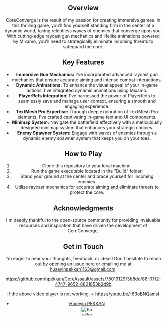 <div align="center">


## Overview

CoreConverge is the result of my passion for creating immersive games. In this thrilling game, you'll find yourself standing firm in the center of a dynamic world, facing relentless waves of enemies that converge upon you. With cutting-edge raycast gun mechanics and lifelike animations powered by Mixamo, you'll need to strategically eliminate incoming threats to safeguard the core.

## Key Features

- **Immersive Gun Mechanics:** I've incorporated advanced raycast gun mechanics that ensure accurate aiming and intense combat interactions.
- **Dynamic Animations:** To enhance the visual appeal of your in-game actions, I've integrated dynamic animations using Mixamo.
- **PlayerRefs Integration:** I've harnessed the power of PlayerRefs to seamlessly save and manage user context, ensuring a smooth and engaging experience.
- **TextMesh Pro Expertise:** Through deep exploration of TextMesh Pro elements, I've crafted captivating in-game text and UI components.
- **Minimap System:** Navigate the battlefield effectively with a meticulously designed minimap system that enhances your strategic choices.
- **Enemy Spawner System:** Engage with waves of enemies through a dynamic enemy spawner system that keeps you on your toes.

## How to Play

1. Clone this repository to your local machine.
2. Run the game executable located in the "Build" folder.
3. Stand your ground at the center and brace yourself for incoming enemies.
4. Utilize raycast mechanics for accurate aiming and eliminate threats to protect the core.

## Acknowledgments

I'm deeply thankful to the open-source community for providing invaluable resources and inspiration that have driven the development of CoreConverge.

## Get in Touch

I'm eager to hear your thoughts, feedback, or ideas! Don't hesitate to reach out by opening an issue here or emailing me at [huseyinpekkan1163@gmail.com](mailto:huseyinpekkan1163@gmail.com).
 


https://github.com/hpekkan/CoreAssault/assets/75019129/3b8def86-07f2-4747-9652-8821853b2d9b

If the above video player is not working -> https://youtu.be/-63oBNQamsI

<ul>
  <li> <a href="https://github.com/hpekkan">Hüseyin PEKKAN</a></li>
 <a href="https://linkedin.com/in/hpekkan" target="blank"><img align="center" src="https://raw.githubusercontent.com/rahuldkjain/github-profile-readme-generator/master/src/images/icons/Social/linked-in-alt.svg" alt="hpekkan" height="30" width="40" /></a>
</ul>




</div>

